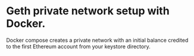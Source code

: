 # Geth private network setup with Docker.

Docker compose creates a private network with an initial balance 
credited to the first Ethereum account from your keystore directory.
